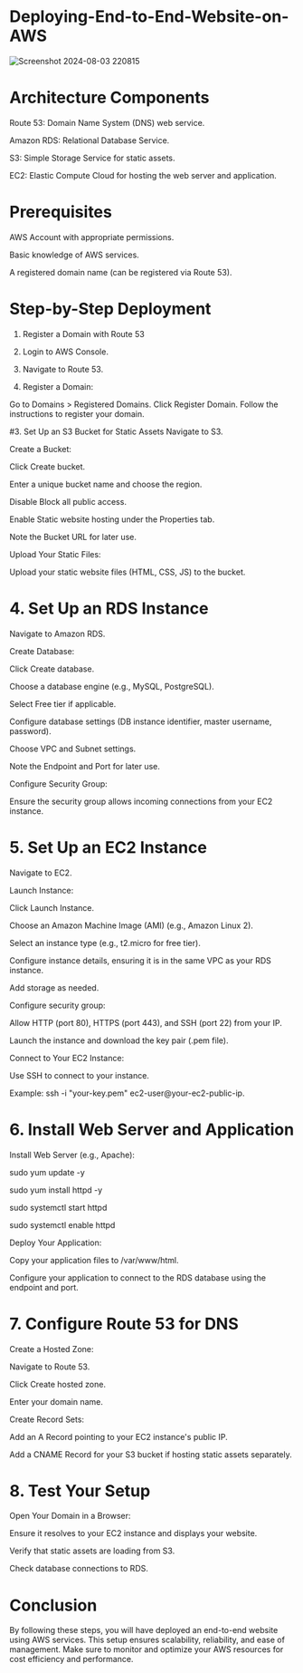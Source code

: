 # Deploying-End-to-End-Website-on-AWS


![Screenshot 2024-08-03 220815](https://github.com/user-attachments/assets/64adeb2b-6d9e-4372-94ea-415ac0f08720)
# Architecture Components
Route 53: Domain Name System (DNS) web service.

Amazon RDS: Relational Database Service.

S3: Simple Storage Service for static assets.

EC2: Elastic Compute Cloud for hosting the web server and application.


# Prerequisites
AWS Account with appropriate permissions.

Basic knowledge of AWS services.

A registered domain name (can be registered via Route 53).

# Step-by-Step Deployment
1. Register a Domain with Route 53

2. Login to AWS Console.

3.  Navigate to Route 53.

4.  Register a Domain:

Go to Domains > Registered Domains.
Click Register Domain.
Follow the instructions to register your domain.

#3. Set Up an S3 Bucket for Static Assets
Navigate to S3.

Create a Bucket:

Click Create bucket.

Enter a unique bucket name and choose the region.

Disable Block all public access.

Enable Static website hosting under the Properties tab.

Note the Bucket URL for later use.

Upload Your Static Files:

Upload your static website files (HTML, CSS, JS) to the bucket.

# 4. Set Up an RDS Instance
Navigate to Amazon RDS.

Create Database:

Click Create database.

Choose a database engine (e.g., MySQL, PostgreSQL).

Select Free tier if applicable.

Configure database settings (DB instance identifier, master username, password).

Choose VPC and Subnet settings.

Note the Endpoint and Port for later use.

Configure Security Group:

Ensure the security group allows incoming connections from your EC2 instance.

# 5. Set Up an EC2 Instance
Navigate to EC2.

Launch Instance:

Click Launch Instance.

Choose an Amazon Machine Image (AMI) (e.g., Amazon Linux 2).

Select an instance type (e.g., t2.micro for free tier).

Configure instance details, ensuring it is in the same VPC as your RDS instance.

Add storage as needed.

Configure security group:

Allow HTTP (port 80), HTTPS (port 443), and SSH (port 22) from your IP.

Launch the instance and download the key pair (.pem file).

Connect to Your EC2 Instance:

Use SSH to connect to your instance.

Example: ssh -i "your-key.pem" ec2-user@your-ec2-public-ip.

# 6. Install Web Server and Application

Install Web Server (e.g., Apache):

sudo yum update -y

sudo yum install httpd -y

sudo systemctl start httpd

sudo systemctl enable httpd

Deploy Your Application:

Copy your application files to /var/www/html.

Configure your application to connect to the RDS database using the endpoint and port.

# 7. Configure Route 53 for DNS
Create a Hosted Zone:

Navigate to Route 53.

Click Create hosted zone.

Enter your domain name.

Create Record Sets:

Add an A Record pointing to your EC2 instance's public IP.

Add a CNAME Record for your S3 bucket if hosting static assets separately.

# 8. Test Your Setup
Open Your Domain in a Browser:

Ensure it resolves to your EC2 instance and displays your website.

Verify that static assets are loading from S3.

Check database connections to RDS.

# Conclusion
By following these steps, you will have deployed an end-to-end website using AWS services. This setup ensures scalability, reliability, and ease of management. Make sure to monitor and optimize your AWS resources for cost efficiency and performance.





